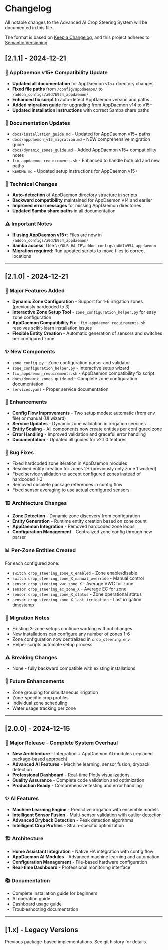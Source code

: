 # Changelog

All notable changes to the Advanced AI Crop Steering System will be documented in this file.

The format is based on [Keep a Changelog](https://keepachangelog.com/en/1.0.0/),
and this project adheres to [Semantic Versioning](https://semver.org/spec/v2.0.0.html).

## [2.1.1] - 2024-12-21

### 🔄 AppDaemon v15+ Compatibility Update
- **Updated all documentation** for AppDaemon v15+ directory changes
- **Fixed file paths** from `/config/appdaemon/` to `/addon_configs/a0d7b954_appdaemon/`
- **Enhanced fix script** to auto-detect AppDaemon version and paths
- **Added migration guide** for upgrading from AppDaemon v14 to v15+
- **Updated installation instructions** with correct Samba share paths

### 📝 Documentation Updates
- `docs/installation_guide.md` - Updated for AppDaemon v15+ paths
- `docs/appdaemon_v15_migration.md` - NEW comprehensive migration guide
- `docs/dynamic_zones_guide.md` - Added AppDaemon v15+ compatibility notes
- `fix_appdaemon_requirements.sh` - Enhanced to handle both old and new paths
- `README.md` - Updated setup instructions for AppDaemon v15+

### 🔧 Technical Changes
- **Auto-detection** of AppDaemon directory structure in scripts
- **Backward compatibility** maintained for AppDaemon v14 and earlier
- **Improved error messages** for missing AppDaemon directories
- **Updated Samba share paths** in all documentation

### ⚠️ Important Notes
- **If using AppDaemon v15+**: Files are now in `/addon_configs/a0d7b954_appdaemon/`
- **Samba access**: Use `\\YOUR_HA_IP\addon_configs\a0d7b954_appdaemon`
- **Migration required**: Run updated scripts to move files to correct locations

---

## [2.1.0] - 2024-12-21

### 🚀 Major Features Added
- **Dynamic Zone Configuration** - Support for 1-6 irrigation zones (previously hardcoded to 3)
- **Interactive Zone Setup Tool** - `zone_configuration_helper.py` for easy zone configuration
- **AppDaemon Compatibility Fix** - `fix_appdaemon_requirements.sh` resolves scikit-learn installation issues
- **Flexible Entity Creation** - Automatic generation of sensors and switches per configured zone

### ✨ New Components
- `zone_config.py` - Zone configuration parser and validator
- `zone_configuration_helper.py` - Interactive setup wizard
- `fix_appdaemon_requirements.sh` - AppDaemon compatibility fix script
- `docs/dynamic_zones_guide.md` - Complete zone configuration documentation
- `services.yaml` - Proper service documentation

### 🔧 Enhancements
- **Config Flow Improvements** - Two setup modes: automatic (from env file) or manual (UI wizard)
- **Service Updates** - Dynamic zone validation in irrigation services
- **Entity Scaling** - All components now create entities per configured zone
- **Error Handling** - Improved validation and graceful error handling
- **Documentation** - Updated all guides for v2.1.0 features

### 🐛 Bug Fixes
- Fixed hardcoded zone iteration in AppDaemon modules
- Resolved entity creation for zones 2+ (previously only zone 1 worked)
- Fixed service validation to accept configured zones instead of hardcoded 1-3
- Removed obsolete package references in config flow
- Fixed sensor averaging to use actual configured sensors

### 🏗️ Architecture Changes
- **Zone Detection** - Dynamic zone discovery from configuration
- **Entity Generation** - Runtime entity creation based on zone count
- **AppDaemon Integration** - Removed hardcoded zone loops
- **Configuration Management** - Centralized zone config through new parser

### 📊 Per-Zone Entities Created
For each configured zone:
- `switch.crop_steering_zone_X_enabled` - Zone enable/disable
- `switch.crop_steering_zone_X_manual_override` - Manual control
- `sensor.crop_steering_vwc_zone_X` - Average VWC for zone
- `sensor.crop_steering_ec_zone_X` - Average EC for zone  
- `sensor.crop_steering_zone_X_status` - Zone operational status
- `sensor.crop_steering_zone_X_last_irrigation` - Last irrigation timestamp

### 🔄 Migration Notes
- Existing 3-zone setups continue working without changes
- New installations can configure any number of zones 1-6
- Zone configuration now centralized in `crop_steering.env`
- Helper scripts automate setup process

### ⚠️ Breaking Changes
- None - fully backward compatible with existing installations

### 🔮 Future Enhancements
- Zone grouping for simultaneous irrigation
- Zone-specific crop profiles
- Individual zone scheduling
- Water usage tracking per zone

---

## [2.0.0] - 2024-12-15

### 🚀 Major Release - Complete System Overhaul
- **New Architecture** - Integration + AppDaemon AI modules (replaced package-based approach)
- **Advanced AI Features** - Machine learning, sensor fusion, dryback detection
- **Professional Dashboard** - Real-time Plotly visualizations
- **Quality Assurance** - Complete code validation and optimization
- **Production Ready** - Comprehensive testing and error handling

### ✨ AI Features
- **Machine Learning Engine** - Predictive irrigation with ensemble models
- **Intelligent Sensor Fusion** - Multi-sensor validation with outlier detection
- **Advanced Dryback Detection** - Peak detection algorithms
- **Intelligent Crop Profiles** - Strain-specific optimization

### 🏗️ Architecture
- **Home Assistant Integration** - Native HA integration with config flow
- **AppDaemon AI Modules** - Advanced machine learning and automation
- **Configuration Management** - File-based hardware configuration
- **Real-time Dashboard** - Professional monitoring interface

### 📚 Documentation
- Complete installation guide for beginners
- AI operation guide
- Dashboard usage guide  
- Troubleshooting documentation

---

## [1.x] - Legacy Versions
Previous package-based implementations. See git history for details.